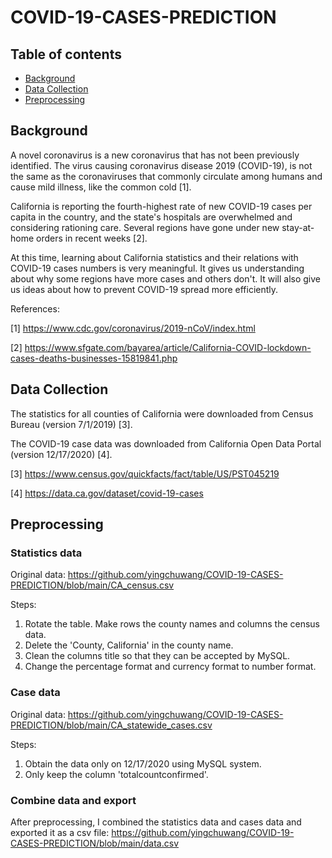 # COVID-19-CASES-PREDICTION
## Table of contents 
* [Background](#background)
* [Data Collection](#data-collection)
* [Preprocessing](#preprocessing)

## Background
A novel coronavirus is a new coronavirus that has not been previously identified. The virus causing coronavirus disease 2019 (COVID-19), is not the same as the coronaviruses that commonly circulate among humans and cause mild illness, like the common cold [1]. 

California is reporting the fourth-highest rate of new COVID-19 cases per capita in the country, and the state's hospitals are overwhelmed and considering rationing care. Several regions have gone under new stay-at-home orders in recent weeks [2].

At this time, learning about California statistics and their relations with COVID-19 cases numbers is very meaningful. It gives us understanding about why some regions have more cases and others don't. It will also give us ideas about how to prevent COVID-19 spread more efficiently.  

References:

[1] https://www.cdc.gov/coronavirus/2019-nCoV/index.html

[2] https://www.sfgate.com/bayarea/article/California-COVID-lockdown-cases-deaths-businesses-15819841.php

## Data Collection

The statistics for all counties of California were downloaded from Census Bureau (version 7/1/2019) [3].

The COVID-19 case data was downloaded from California Open Data Portal (version 12/17/2020) [4].

[3] https://www.census.gov/quickfacts/fact/table/US/PST045219

[4] https://data.ca.gov/dataset/covid-19-cases

## Preprocessing

### Statistics data

Original data: https://github.com/yingchuwang/COVID-19-CASES-PREDICTION/blob/main/CA_census.csv

Steps:
1. Rotate the table. Make rows the county names and columns the census data.
2. Delete the 'County, California' in the county name.
3. Clean the columns title so that they can be accepted by MySQL.
4. Change the percentage format and currency format to number format.

### Case data

Original data: https://github.com/yingchuwang/COVID-19-CASES-PREDICTION/blob/main/CA_statewide_cases.csv

Steps:
1. Obtain the data only on 12/17/2020 using MySQL system.
2. Only keep the column 'totalcountconfirmed'.

### Combine data and export

After preprocessing, I combined the statistics data and cases data and exported it as a csv file: https://github.com/yingchuwang/COVID-19-CASES-PREDICTION/blob/main/data.csv
